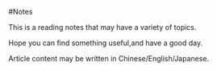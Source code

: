 #Notes

This is a reading notes that may have a variety of topics.

Hope you can find something useful,and have a good day.

Article content may be written in Chinese/English/Japanese.
